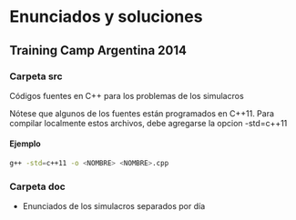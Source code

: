 # Enunciados y soluciones
## Training Camp  Argentina 2014

### Carpeta src
Códigos fuentes en C++ para los problemas de los simulacros

Nótese que algunos de los fuentes están programados en C++11.
Para compilar localmente estos archivos, debe agregarse la opcion -std=c++11
#### Ejemplo
```sh
g++ -std=c++11 -o <NOMBRE> <NOMBRE>.cpp
```
### Carpeta doc
- Enunciados de los simulacros separados por día

